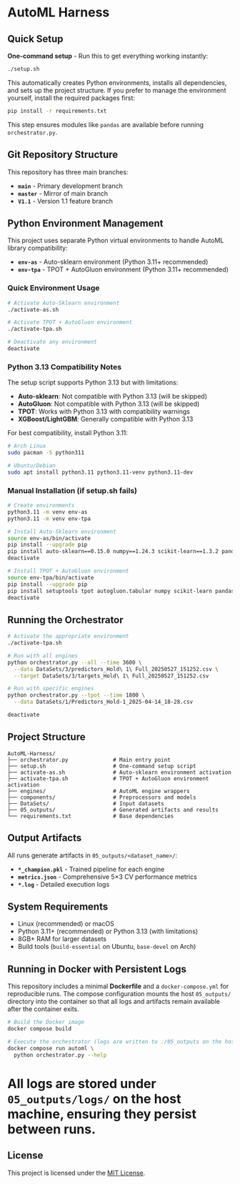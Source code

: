 # AutoML Harness

## Quick Setup

**One-command setup** - Run this to get everything working instantly:

```bash
./setup.sh
```

This automatically creates Python environments, installs all dependencies, and sets up the project structure. If you prefer to manage the environment yourself, install the required packages first:

```bash
pip install -r requirements.txt
```
This step ensures modules like `pandas` are available before running `orchestrator.py`.

## Git Repository Structure

This repository has three main branches:
- **`main`** - Primary development branch
- **`master`** - Mirror of main branch  
- **`V1.1`** - Version 1.1 feature branch

## Python Environment Management

This project uses separate Python virtual environments to handle AutoML library compatibility:

- **`env-as`** - Auto-sklearn environment (Python 3.11+ recommended)
- **`env-tpa`** - TPOT + AutoGluon environment (Python 3.11+ recommended)

### Quick Environment Usage

```bash
# Activate Auto-Sklearn environment
./activate-as.sh

# Activate TPOT + AutoGluon environment  
./activate-tpa.sh

# Deactivate any environment
deactivate
```

### Python 3.13 Compatibility Notes

The setup script supports Python 3.13 but with limitations:
- **Auto-sklearn**: Not compatible with Python 3.13 (will be skipped)
- **AutoGluon**: Not compatible with Python 3.13 (will be skipped)  
- **TPOT**: Works with Python 3.13 with compatibility warnings
- **XGBoost/LightGBM**: Generally compatible with Python 3.13

For best compatibility, install Python 3.11:
```bash
# Arch Linux
sudo pacman -S python311

# Ubuntu/Debian  
sudo apt install python3.11 python3.11-venv python3.11-dev
```

### Manual Installation (if setup.sh fails)

```bash
# Create environments
python3.11 -m venv env-as
python3.11 -m venv env-tpa

# Install Auto-Sklearn environment
source env-as/bin/activate
pip install --upgrade pip
pip install auto-sklearn==0.15.0 numpy==1.24.3 scikit-learn==1.3.2 pandas matplotlib seaborn rich joblib
deactivate

# Install TPOT + AutoGluon environment
source env-tpa/bin/activate
pip install --upgrade pip
pip install setuptools tpot autogluon.tabular numpy scikit-learn pandas matplotlib seaborn rich joblib xgboost lightgbm
deactivate
```

## Running the Orchestrator

```bash
# Activate the appropriate environment
./activate-tpa.sh

# Run with all engines
python orchestrator.py --all --time 3600 \
  --data DataSets/3/predictors_Hold\ 1\ Full_20250527_151252.csv \
  --target DataSets/3/targets_Hold\ 1\ Full_20250527_151252.csv

# Run with specific engines
python orchestrator.py --tpot --time 1800 \
  --data DataSets/1/Predictors_Hold-1_2025-04-14_18-28.csv

deactivate
```

## Project Structure

```
AutoML-Harness/
├── orchestrator.py              # Main entry point
├── setup.sh                     # One-command setup script
├── activate-as.sh               # Auto-sklearn environment activation
├── activate-tpa.sh              # TPOT + AutoGluon environment activation
├── engines/                     # AutoML engine wrappers
├── components/                  # Preprocessors and models
├── DataSets/                    # Input datasets
├── 05_outputs/                  # Generated artifacts and results
└── requirements.txt             # Base dependencies
```

## Output Artifacts

All runs generate artifacts in `05_outputs/<dataset_name>/`:
- **`*_champion.pkl`** - Trained pipeline for each engine
- **`metrics.json`** - Comprehensive 5×3 CV performance metrics  
- **`*.log`** - Detailed execution logs

## System Requirements

- Linux (recommended) or macOS
- Python 3.11+ (recommended) or Python 3.13 (with limitations)
- 8GB+ RAM for larger datasets
- Build tools (`build-essential` on Ubuntu, `base-devel` on Arch)

## Running in Docker with Persistent Logs

This repository includes a minimal **Dockerfile** and a
`docker-compose.yml` for reproducible runs. The compose configuration
mounts the host `05_outputs/` directory into the container so that
all logs and artifacts remain available after the container exits.

```bash
# Build the Docker image
docker compose build

# Execute the orchestrator (logs are written to ./05_outputs on the host)
docker compose run automl \
  python orchestrator.py --help
```

All logs are stored under `05_outputs/logs/` on the host machine,
ensuring they persist between runs.
=======
## License

This project is licensed under the [MIT License](LICENSE).


